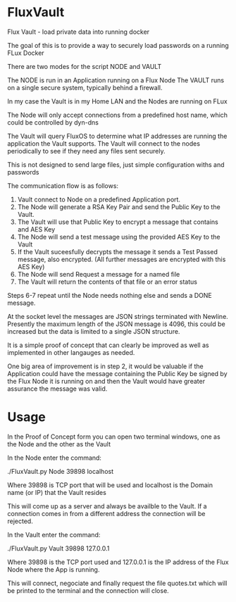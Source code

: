 # FluxVault
Flux Vault - load private data into running docker

The goal of this is to provide a way to securely load passwords on a running FLux Docker

There are two modes for the script NODE and VAULT

The NODE is run in an Application running on a Flux Node
The VAULT runs on a single secure system, typically behind a firewall.

In my case the Vault is in my Home LAN and the Nodes are running on FLux

The Node will only accept connections from a predefined host name, which could be controlled by dyn-dns

The Vault will query FluxOS to determine what IP addresses are running the application the Vault supports.
The Vault will connect to the nodes periodically to see if they need any files sent securely.

This is not designed to send large files, just simple configuration withs and passwords

The communication flow is as follows:

1. Vault connect to Node on a predefined Application port.
2. The Node will generate a RSA Key Pair and send the Public Key to the Vault.
3. The Vault will use that Public Key to encrypt a message that contains and AES Key
4. The Node will send a test message using the provided AES Key to the Vault
5. If the Vault suceesfully decrypts the message it sends a Test Passed message, also encrypted.
   (All further messages are encrypted with this AES Key)
6. The Node will send Request a message for a named file
7. The Vault will return the contents of that file or an error status

Steps 6-7 repeat until the Node needs nothing else and sends a DONE message.

At the socket level the messages are JSON strings terminated with Newline. Presently the maximum length of the JSON message is 4096, this could be increased but the data is limited to a single JSON structure.

It is a simple proof of concept that can clearly be improved as well as implemented in other langauges as needed.

One big area of improvement is in step 2, it would be valuable if the Application could have the message containing the Public Key be signed by the Flux Node it is running on and then the Vault would have greater assurance the message was valid.

# Usage

In the Proof of Concept form you can open two terminal windows, one as the Node and the other as the Vault

In the Node enter the command:

./FluxVault.py Node 39898 localhost

Where 39898 is TCP port that will be used and localhost is the Domain name (or IP) that the Vault resides

This will come up as a server and always be availble to the Vault. If a connection comes in from a different address the connection will be rejected.

In the Vault enter the command:

./FluxVault.py Vault 39898 127.0.0.1

Where 39898 is the TCP port used and 127.0.0.1 is the IP address of the Flux Node where the App is running.

This will connect, negociate and finally request the file quotes.txt which will be printed to the terminal and the connection will close.
